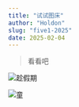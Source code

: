 ```yaml
---
title: "试试图床"
author: "Holdon"
slug: "five1-2025"
date: 2025-02-04
---
```


> 看看吧


![趁假期](https://www.helloimg.com/i/2025/01/25/679499b3f14f1.jpg
)

![童](https://www.helloimg.com/i/2025/01/25/67949b2db4294.jpg
)

